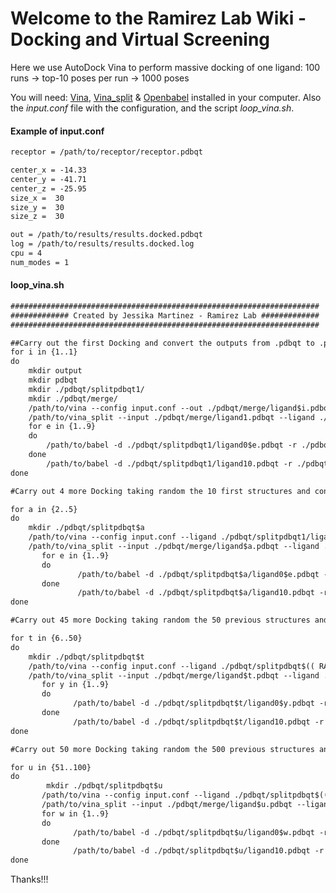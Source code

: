 # Welcome to the Ramirez Lab Wiki - Docking and Virtual Screening

Here we use AutoDock Vina to perform massive docking of one ligand: 100 runs -> top-10 poses per run -> 1000 poses

You will need: [Vina](http://vina.scripps.edu/download.html), [Vina_split](https://github.com/ramirezlab/WIKI/tree/master/Docking%20and%20Virtual%20Screening/Files) & [Openbabel](http://openbabel.org/wiki/Main_Page) installed in your computer. Also the _input.conf_ file with the configuration, and the script _loop_vina.sh_. 


#### Example of input.conf
```markdown
receptor = /path/to/receptor/receptor.pdbqt

center_x = -14.33
center_y = -41.71
center_z = -25.95
size_x =  30
size_y =  30
size_z =  30

out = /path/to/results/results.docked.pdbqt
log = /path/to/results/results.docked.log
cpu = 4
num_modes = 1
```



#### loop_vina.sh
```markdown
#####################################################################
############# Created by Jessika Martinez - Ramirez Lab #############
#####################################################################

##Carry out the first Docking and convert the outputs from .pdbqt to .pdb
for i in {1..1}
do 
	mkdir output
	mkdir pdbqt
	mkdir ./pdbqt/splitpdbqt1/
	mkdir ./pdbqt/merge/
	/path/to/vina --config input.conf --out ./pdbqt/merge/ligand$i.pdbqt >> ./output/output$i.log
	/path/to/vina_split --input ./pdbqt/merge/ligand1.pdbqt --ligand ./pdbqt/splitpdbqt1/ligand 
	for e in {1..9}
	do	
		/path/to/babel -d ./pdbqt/splitpdbqt1/ligand0$e.pdbqt -r ./pdbqt/splitpdbqt1/ligando0$e.pdb
	done
		/path/to/babel -d ./pdbqt/splitpdbqt1/ligand10.pdbqt -r ./pdbqt/splitpdbqt1/ligando10.pdb
done

#Carry out 4 more Docking taking random the 10 first structures and convert all of them from .pdbqt to .pdb

for a in {2..5}
do
	mkdir ./pdbqt/splitpdbqt$a
	/path/to/vina --config input.conf --ligand ./pdbqt/splitpdbqt1/ligand0$((RANDOM % (10 - 1 + 1 ) + 1 )).pdbqt --out ./pdbqt/merge/ligand$a.pdbqt >> ./output/output$a.log
	/path/to/vina_split --input ./pdbqt/merge/ligand$a.pdbqt --ligand ./pdbqt/splitpdbqt$a/ligand
       for e in {1..9}
       do      
               /path/to/babel -d ./pdbqt/splitpdbqt$a/ligand0$e.pdbqt -r ./pdbqt/splitpdbqt$a/ligando0$e.pdb
       done
               /path/to/babel -d ./pdbqt/splitpdbqt$a/ligand10.pdbqt -r ./pdbqt/splitpdbqt$a/ligando10.pdb
done

#Carry out 45 more Docking taking random the 50 previous structures and convert all of them from .pdbqt to .pdb

for t in {6..50}
do
    mkdir ./pdbqt/splitpdbqt$t
	/path/to/vina --config input.conf --ligand ./pdbqt/splitpdbqt$(( RANDOM % (5 - 1 + 1 ) + 1 ))/ligand0$(( RANDOM % (9 - 1 + 1 ) + 1 )).pdbqt --out ./pdbqt/merge/ligand$t.pdbqt >> ./output/output$t.log
	/path/to/vina_split --input ./pdbqt/merge/ligand$t.pdbqt --ligand ./pdbqt/splitpdbqt$t/ligand
       for y in {1..9}
       do
              /path/to/babel -d ./pdbqt/splitpdbqt$t/ligand0$y.pdbqt -r ./pdbqt/splitpdbqt$t/ligando0$y.pdb
       done
              /path/to/babel -d ./pdbqt/splitpdbqt$t/ligand10.pdbqt -r ./pdbqt/splitpdbqt$t/ligando10.pdb
done

#Carry out 50 more Docking taking random the 500 previous structures and convert all of them from .pdbqt to .pdb

for u in {51..100}
do
        mkdir ./pdbqt/splitpdbqt$u
       /path/to/vina --config input.conf --ligand ./pdbqt/splitpdbqt$(( RANDOM % (50 - 1 + 1 ) + 1 ))/ligand0$(( RANDOM % (9 - 1 + 1 ) + 1 )).pdbqt --out ./pdbqt/merge/ligand$u.pdbqt >> ./output/output$u.log
       /path/to/vina_split --input ./pdbqt/merge/ligand$u.pdbqt --ligand ./pdbqt/splitpdbqt$u/ligand
       for w in {1..9}
       do
              /path/to/babel -d ./pdbqt/splitpdbqt$u/ligand0$w.pdbqt -r ./pdbqt/splitpdbqt$u/ligando0$w.pdb
       done
              /path/to/babel -d ./pdbqt/splitpdbqt$u/ligand10.pdbqt -r ./pdbqt/splitpdbqt$u/ligando10.pdb
done


```


Thanks!!!
